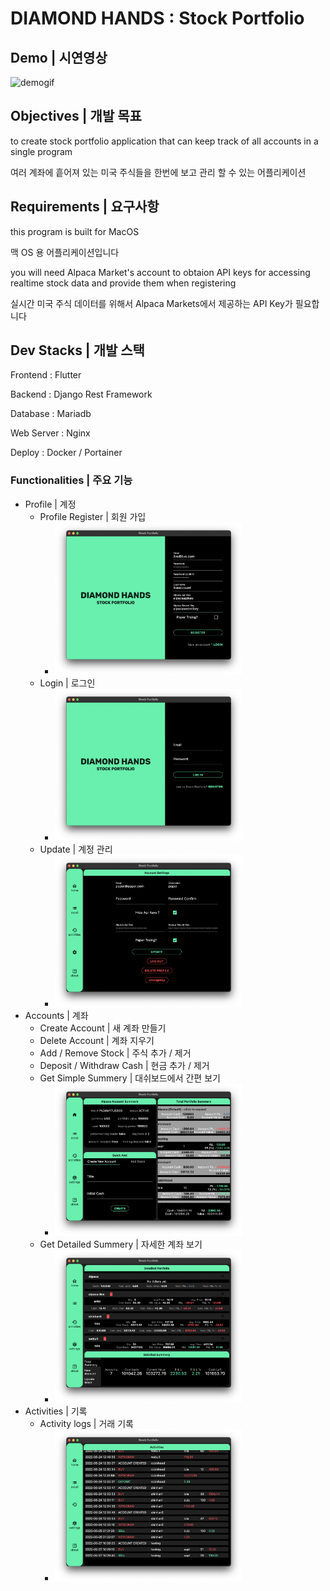 # DIAMOND HANDS : Stock Portfolio

## Demo | 시연영상
![demogif](https://user-images.githubusercontent.com/35786537/175854950-592b8ca8-a51f-4da9-9f2e-c552c3a173d0.gif)

## Objectives | 개발 목표
  to create stock portfolio application that can keep track of all accounts in a single program
  
  여러 계좌에 흩어져 있는 미국 주식들을 한번에 보고 관리 할 수 있는 어플리케이션
 
## Requirements | 요구사항
  this program is built for MacOS
  
  맥 OS 용 어플리케이션입니다
  
  you will need Alpaca Market's account to obtaion API keys for accessing realtime stock data and provide them when registering
  
  실시간 미국 주식 데이터를 위해서 Alpaca Markets에서 제공하는 API Key가 필요합니다
  

## Dev Stacks | 개발 스택
  Frontend : Flutter
  
  Backend : Django Rest Framework
  
  Database : Mariadb
  
  Web Server : Nginx
  
  Deploy : Docker / Portainer
  
 ### Functionalities | 주요 기능
  - Profile | 계정
    - Profile Register | 회원 가입
      -  <img src="readme_screenshots/register.png" width = 300>
    - Login | 로그인
      - <img src="readme_screenshots/login.png" width = 300>
    - Update | 계정 관리
      - <img src="readme_screenshots/settings.png" width = 300>
  - Accounts | 계좌
    - Create Account | 새 계좌 만들기
    - Delete Account | 계좌 지우기
    - Add / Remove Stock | 주식 추가 / 제거
    - Deposit / Withdraw Cash | 현금 추가 / 제거
    - Get Simple Summery | 대쉬보드에서 간편 보기
      - <img src="readme_screenshots/dashboard.png" width = 300> 
    - Get Detailed Summery | 자세한 계좌 보기
      - <img src="readme_screenshots/detail.png" width = 300>
  - Activities | 기록
    - Activity logs | 거래 기록
      - <img src="readme_screenshots/activity.png" width = 300>
